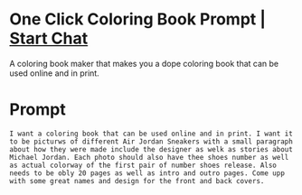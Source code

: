 

# One Click Coloring Book Prompt | [Start Chat](https://gptcall.net/chat.html?data=%7B%22contact%22%3A%7B%22id%22%3A%22059d7191-9033-4c20-9af8-0ceed4b16141%22%2C%22flow%22%3Atrue%7D%7D)
A coloring book maker that makes you a dope coloring book that can be used online and in print.

# Prompt

```
I want a coloring book that can be used online and in print. I want it to be picturws of different Air Jordan Sneakers with a small paragraph about how they were made include the designer as welk as stories about Michael Jordan. Each photo should also have thee shoes number as well as actual colorway of the first pair of number shoes release. Also needs to be obly 20 pages as well as intro and outro pages. Come upp with some great names and design for the front and back covers.
```





